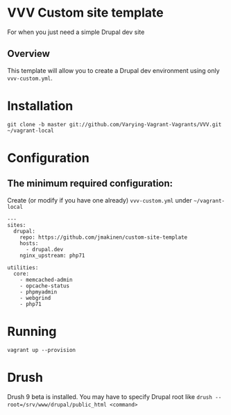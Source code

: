 # VVV Custom site template
For when you just need a simple Drupal dev site

## Overview
This template will allow you to create a Drupal dev environment using only `vvv-custom.yml`.


# Installation
`git clone -b master git://github.com/Varying-Vagrant-Vagrants/VVV.git ~/vagrant-local`

# Configuration

## The minimum required configuration:
Create (or modify if you have one already) `vvv-custom.yml` under `~/vagrant-local`
```
---
sites:
  drupal:
    repo: https://github.com/jmakinen/custom-site-template
    hosts:
      - drupal.dev
    nginx_upstream: php71 

utilities:
  core:
    - memcached-admin
    - opcache-status
    - phpmyadmin
    - webgrind
    - php71
```

# Running

```
vagrant up --provision
```

# Drush
Drush 9 beta is installed. You may have to specify Drupal root like
`drush --root=/srv/www/drupal/public_html <command>`
  
